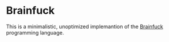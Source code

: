 # Brainfuck
This is a minimalistic, unoptimized implemantion of the [Brainfuck](https://esolangs.org/wiki/Brainfuck) programming language.
